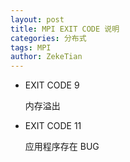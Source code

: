 ```yaml
---
layout: post
title: MPI EXIT CODE 说明
categories: 分布式
tags: MPI
author: ZekeTian
---
```




- EXIT CODE 9

  内存溢出

- EXIT CODE 11

  应用程序存在 BUG

